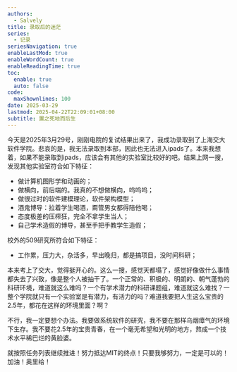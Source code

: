 ```yaml
---
authors:
  - Salvely
title: 录取后的迷茫
series:
  - 记录
seriesNavigation: true
enableLastMod: true
enableWordCount: true
enableReadingTime: true
toc:
  enable: true
  auto: false
code:
  maxShownlines: 100
date: 2025-03-29
lastmod: 2025-04-22T22:09:01+08:00
subtitle: 置之死地而后生
---
```


<!--more-->

今天是2025年3月29号，刚刚电院的复试结果出来了，我成功录取到了上海交大软件学院。悲哀的是，我无法录取到本部，因此也无法进入ipads了。本来我想着，如果不能录取到ipads，应该会有其他的实验室比较好的吧。结果上网一搜，发现其他实验室符合如下特征：

- 做计算机图形学和动画的；
- 做横向，前后端的。我真的不想做横向，呜呜呜；
- 做很过时的软件建模理论，软件架构模型；
- 酒鬼博导：拉着学生喝酒，甭管男女都得陪他喝；
- 态度极差的压榨狂，完全不拿学生当人；
- 自己学术造假的博导，甚至手把手教学生造假；

校外的509研究所符合如下特征：

- 工作累，压力大，杂活多，早出晚归，都是搞项目，没时间科研；

本来考上了交大，觉得挺开心的。这么一搜，感觉天都塌了，感觉好像做什么事情都失去了兴致，像是整个人被抽干了。一个正常的、积极的、明朗的、朝气蓬勃的科研环境，难道就这么难吗？一个有学术潜力的科研课题组，难道就这么难找？一整个学院就只有一个实验室是有潜力，有活力的吗？难道我要把人生这么宝贵的2.5年，都花在这样的环境里面？啊？

不行，我一定要想个办法。我要做系统软件的研究，我不要在那样乌烟瘴气的环境下生存。我不要花2.5年的宝贵青春，在一个毫无希望和光明的地方，熬成一个技术水平稀巴烂的黄脸婆。

就按照任务列表继续推进！努力抵达MIT的终点！只要我够努力，一定是可以的！加油！奥里给！
